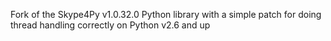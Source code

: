 Fork of the Skype4Py v1.0.32.0 Python library with a simple patch for doing thread handling correctly on Python v2.6 and up